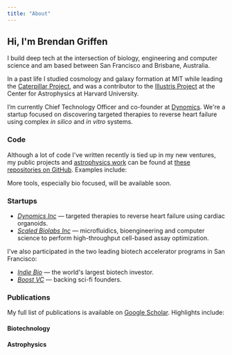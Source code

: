 ```yaml
---
title: "About"
---
```


## Hi, I'm Brendan Griffen

I build deep tech at the intersection of biology, engineering and computer science and am based between San Francisco and Brisbane, Australia.

In a past life I studied cosmology and galaxy formation at MIT while leading the [Caterpillar Project](https://www.caterpillarproject.org/), and was a contributor to the [Illustris Project](http://www.illustris-project.org/) at the Center for Astrophysics at Harvard University.

I’m currently Chief Technology Officer and co-founder at [Dynomics](https:/www.dynomics.com). We're a startup focused on discovering targeted therapies to reverse heart failure using complex *in silico* and *in vitro* systems.

### Code

Although a lot of code I've written recently is tied up in my new ventures, my public projects and [astrophysics work](https://github.com/orgs/caterpillarproject/) can be found at [these repositories on GitHub](https://github.com/bgriffen). Examples include:

<script id="code-template" type="x-tmpl-mustache">
{{#codes}}
<li>
    <i><a href="{{url}}">{{name}}</a></i> &mdash; {{description}}
</li>
{{/codes}}
{{^codes}}
Unable to load of software.
{{/codes}}
</script>


<ul id="codelist"></ul>

More tools, especially bio focused, will be available soon.

### Startups

* [*Dynomics Inc*](https://github.com/orgs/dynomics/) &mdash; targeted therapies to reverse heart failure using cardiac organoids.
* [*Scaled Biolabs Inc*](https://github.com/orgs/scaledbiolabs/) &mdash; microfluidics, bioengineering and computer science to perform high-throughput cell-based assay optimization.

I've also participated in the two leading biotech accelerator programs in San Francisco:

* [*Indie Bio*](https://indiebio.co/) &mdash; the world's largest biotech investor.
* [*Boost VC*](https://www.boost.vc/) &mdash; backing sci-fi founders.

### Publications

My full list of publications is available on [Google Scholar](https://scholar.google.com.au/citations?user=ndwtPccAAAAJ&hl=en). Highlights include:

#### Biotechnology

<script id="pub-template-biotech" type="x-tmpl-mustache">
{{#pubsother}}
<li>
    {{authorsFormat}}, {{year}}, <a href="{{url}}"><i>{{title}}</i></a>, {{pub}}.
    {{#codeLink}}<br><small>[<a href="{{codeLink}}">code</a>]</small>{{/codeLink}}
</li>
{{/pubsother}}
{{^pubsother}}
Unable to load publication list.
{{/pubsother}}
</script>

<ul id="publist-biotech"></ul>

#### Astrophysics
<script id="pub-template-astro" type="x-tmpl-mustache">
{{#pubs}}
<li>
    {{authorsFormat}}, {{year}}, <a href="{{url}}"><i>{{title}}</i></a>.
    {{#codeLink}}<br><small>[<a href="{{codeLink}}">code</a>]</small>{{/codeLink}}
</li>
{{/pubs}}
{{^pubs}}
Unable to load publication list.
{{/pubs}}
</script>

<ul id="publist-astro"></ul>



<script src="https://unpkg.com/mustache@latest"></script>
<script>
  var codeMap = {
  };

  function formatAuthors(authors) {
    authors = authors.map(author => {
      var tokens = author.split(", ");
      if (tokens.length != 2) return author;
      return tokens[1][0] + ". " + tokens[0];
    });
    if (authors.length == 1) {
      return authors[0];
    } else if (authors.length >= 5) {
      return authors.slice(0, 4).join(", ") + ", et al.";
    }
    return authors.slice(0, authors.length - 1).join(", ") + ", and " + authors[authors.length - 1];
  }

  (() => {
    var codeTemplate = document.getElementById("code-template").innerHTML;
    fetch("https://raw.githubusercontent.com/bgriffen/cv/main/data/repos.json")
      .then(response => response.json())
      .then(data => {
        data = data.data.user.pinnedItems.edges.map(value => value.node);
        var rendered = Mustache.render(codeTemplate, { codes: data });
        document.getElementById("codelist").innerHTML = rendered;
      })
      .catch(() => {
        var rendered = Mustache.render(codeTemplate, { codes: [] });
        document.getElementById("codelist").innerHTML = rendered;
      });

    var pubTemplateastro = document.getElementById("pub-template-astro").innerHTML;
    fetch("https://raw.githubusercontent.com/bgriffen/cv/main/data/pubs.json")
      .then(response => response.json())
      .then(data => {
        // Only first author
        data = data.filter(value => {
          return value.authors[0].startsWith("Griffen") && value.doctype == "article";
        });

        // Format authors
        data = data.map(value => {
          value.authorsFormat = formatAuthors(value.authors);
          value.codeLink = codeMap[value.doi];
          return value;
        });

        var rendered = Mustache.render(pubTemplateastro, { pubs: data });
        document.getElementById("publist-astro").innerHTML = rendered;
      })
      .catch(() => {
        var rendered = Mustache.render(pubTemplateastro, { pubs: [] });
        document.getElementById("publist-astro").innerHTML = rendered;
      });

    var pubTemplatebiotech = document.getElementById("pub-template-biotech").innerHTML;
    fetch("https://raw.githubusercontent.com/bgriffen/cv/main/data/other_pubs.json")
      .then(response => response.json())
      .then(data => {
        // Only first author
        data = data.filter(value => {
          return value.authors[0].startsWith("Mills") && value.doctype == "article";
        });

        // Format authors
        data = data.map(value => {
          value.authorsFormat = formatAuthors(value.authors);
          value.codeLink = codeMap[value.doi];
          return value;
        });

        var rendered = Mustache.render(pubTemplatebiotech, { pubsother: data });
        document.getElementById("publist-biotech").innerHTML = rendered;
      })
      .catch(() => {
        var rendered = Mustache.render(pubTemplatebiotech, { pubsother: [] });
        document.getElementById("publist-biotech").innerHTML = rendered;
      });
  })();
</script>
